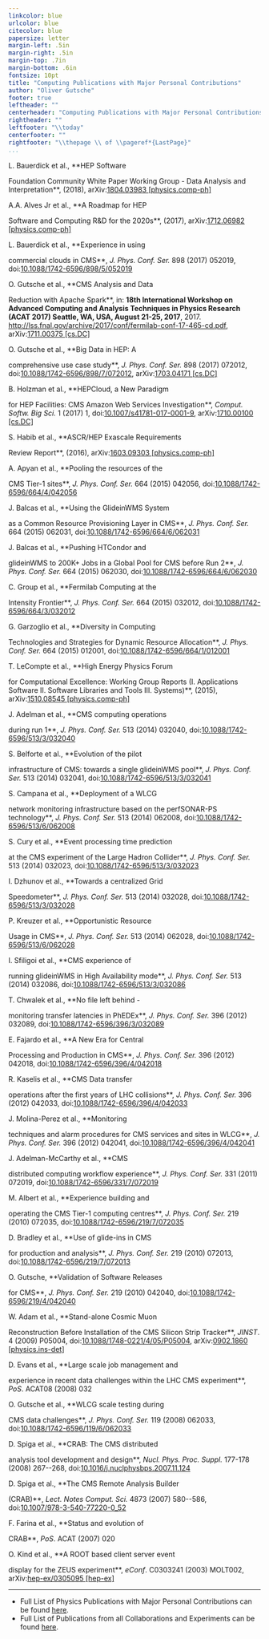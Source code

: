 ```yaml
---
linkcolor: blue
urlcolor: blue
citecolor: blue
papersize: letter
margin-left: .5in
margin-right: .5in
margin-top: .7in
margin-bottom: .6in
fontsize: 10pt
title: "Computing Publications with Major Personal Contributions"
author: "Oliver Gutsche"
footer: true
leftheader: ""
centerheader: "Computing Publications with Major Personal Contributions of Oliver Gutsche"
rightheader: ""
leftfooter: "\\today"
centerfooter: ""
rightfooter: "\\thepage \\ of \\pageref*{LastPage}"
...
```



<!--#ref-Bauerdick:2018qjx-->L. Bauerdick et al., **HEP Software
Foundation Community White Paper Working Group - Data Analysis and
Interpretation**, (2018), arXiv:[1804.03983
\[physics.comp-ph\]](http://arxiv.org/abs/1804.03983)

<!--#ref-Alves:2017she-->A.A. Alves Jr et al., **A Roadmap for HEP
Software and Computing R&D for the 2020s**, (2017), arXiv:[1712.06982
\[physics.comp-ph\]](http://arxiv.org/abs/1712.06982)

<!--#ref-Bauerdick:2017leo-->L. Bauerdick et al., **Experience in using
commercial clouds in CMS**, *J. Phys. Conf. Ser.* 898 (2017) 052019,
doi:[10.1088/1742-6596/898/5/052019](https://doi.org/10.1088/1742-6596/898/5/052019)

<!--#ref-Gutsche:2017ccj-->O. Gutsche et al., **CMS Analysis and Data
Reduction with Apache Spark**, in: **18th International Workshop on
Advanced Computing and Analysis Techniques in Physics Research (ACAT
2017) Seattle, WA, USA, August 21-25, 2017**, 2017.
<http://lss.fnal.gov/archive/2017/conf/fermilab-conf-17-465-cd.pdf>,
arXiv:[1711.00375 \[cs.DC\]](http://arxiv.org/abs/1711.00375)

<!--#ref-Gutsche:2017weq-->O. Gutsche et al., **Big Data in HEP: A
comprehensive use case study**, *J. Phys. Conf. Ser.* 898 (2017) 072012,
doi:[10.1088/1742-6596/898/7/072012](https://doi.org/10.1088/1742-6596/898/7/072012),
arXiv:[1703.04171 \[cs.DC\]](http://arxiv.org/abs/1703.04171)

<!--#ref-Holzman:2017jgg-->B. Holzman et al., **HEPCloud, a New Paradigm
for HEP Facilities: CMS Amazon Web Services Investigation**, *Comput.
Softw. Big Sci.* 1 (2017) 1,
doi:[10.1007/s41781-017-0001-9](https://doi.org/10.1007/s41781-017-0001-9),
arXiv:[1710.00100 \[cs.DC\]](http://arxiv.org/abs/1710.00100)

<!--#ref-Habib:2016sce-->S. Habib et al., **ASCR/HEP Exascale Requirements
Review Report**, (2016), arXiv:[1603.09303
\[physics.comp-ph\]](http://arxiv.org/abs/1603.09303)

<!--#ref-Apyan:2015wsa-->A. Apyan et al., **Pooling the resources of the
CMS Tier-1 sites**, *J. Phys. Conf. Ser.* 664 (2015) 042056,
doi:[10.1088/1742-6596/664/4/042056](https://doi.org/10.1088/1742-6596/664/4/042056)

<!--#ref-Balcas:2015rbw-->J. Balcas et al., **Using the GlideinWMS System
as a Common Resource Provisioning Layer in CMS**, *J. Phys. Conf. Ser.*
664 (2015) 062031,
doi:[10.1088/1742-6596/664/6/062031](https://doi.org/10.1088/1742-6596/664/6/062031)

<!--#ref-Balcas:2015ydb-->J. Balcas et al., **Pushing HTCondor and
glideinWMS to 200K+ Jobs in a Global Pool for CMS before Run 2**, *J.
Phys. Conf. Ser.* 664 (2015) 062030,
doi:[10.1088/1742-6596/664/6/062030](https://doi.org/10.1088/1742-6596/664/6/062030)

<!--#ref-Fuess:2015ylt-->C. Group et al., **Fermilab Computing at the
Intensity Frontier**, *J. Phys. Conf. Ser.* 664 (2015) 032012,
doi:[10.1088/1742-6596/664/3/032012](https://doi.org/10.1088/1742-6596/664/3/032012)

<!--#ref-Garzoglio:2015ajq-->G. Garzoglio et al., **Diversity in Computing
Technologies and Strategies for Dynamic Resource Allocation**, *J. Phys.
Conf. Ser.* 664 (2015) 012001,
doi:[10.1088/1742-6596/664/1/012001](https://doi.org/10.1088/1742-6596/664/1/012001)

<!--#ref-Habib:2015paq-->T. LeCompte et al., **High Energy Physics Forum
for Computational Excellence: Working Group Reports (I. Applications
Software II. Software Libraries and Tools III. Systems)**, (2015),
arXiv:[1510.08545 \[physics.comp-ph\]](http://arxiv.org/abs/1510.08545)

<!--#ref-Adelman:2013raa-->J. Adelman et al., **CMS computing operations
during run 1**, *J. Phys. Conf. Ser.* 513 (2014) 032040,
doi:[10.1088/1742-6596/513/3/032040](https://doi.org/10.1088/1742-6596/513/3/032040)

<!--#ref-Belforte:2014iba-->S. Belforte et al., **Evolution of the pilot
infrastructure of CMS: towards a single glideinWMS pool**, *J. Phys.
Conf. Ser.* 513 (2014) 032041,
doi:[10.1088/1742-6596/513/3/032041](https://doi.org/10.1088/1742-6596/513/3/032041)

<!--#ref-Campana:2014kha-->S. Campana et al., **Deployment of a WLCG
network monitoring infrastructure based on the perfSONAR-PS
technology**, *J. Phys. Conf. Ser.* 513 (2014) 062008,
doi:[10.1088/1742-6596/513/6/062008](https://doi.org/10.1088/1742-6596/513/6/062008)

<!--#ref-Cury:2014saa-->S. Cury et al., **Event processing time prediction
at the CMS experiment of the Large Hadron Collider**, *J. Phys. Conf.
Ser.* 513 (2014) 032023,
doi:[10.1088/1742-6596/513/3/032023](https://doi.org/10.1088/1742-6596/513/3/032023)

<!--#ref-Dzhunov:2014xaa-->I. Dzhunov et al., **Towards a centralized Grid
Speedometer**, *J. Phys. Conf. Ser.* 513 (2014) 032028,
doi:[10.1088/1742-6596/513/3/032028](https://doi.org/10.1088/1742-6596/513/3/032028)

<!--#ref-Kreuzer:2014dia-->P. Kreuzer et al., **Opportunistic Resource
Usage in CMS**, *J. Phys. Conf. Ser.* 513 (2014) 062028,
doi:[10.1088/1742-6596/513/6/062028](https://doi.org/10.1088/1742-6596/513/6/062028)

<!--#ref-Sfiligoi:2014bda-->I. Sfiligoi et al., **CMS experience of
running glideinWMS in High Availability mode**, *J. Phys. Conf. Ser.*
513 (2014) 032086,
doi:[10.1088/1742-6596/513/3/032086](https://doi.org/10.1088/1742-6596/513/3/032086)

<!--#ref-Chwalek:2012vx-->T. Chwalek et al., **No file left behind -
monitoring transfer latencies in PhEDEx**, *J. Phys. Conf. Ser.* 396
(2012) 032089,
doi:[10.1088/1742-6596/396/3/032089](https://doi.org/10.1088/1742-6596/396/3/032089)

<!--#ref-Fajardo:2012zz-->E. Fajardo et al., **A New Era for Central
Processing and Production in CMS**, *J. Phys. Conf. Ser.* 396 (2012)
042018,
doi:[10.1088/1742-6596/396/4/042018](https://doi.org/10.1088/1742-6596/396/4/042018)

<!--#ref-Kaselis:2012wn-->R. Kaselis et al., **CMS Data transfer
operations after the first years of LHC collisions**, *J. Phys. Conf.
Ser.* 396 (2012) 042033,
doi:[10.1088/1742-6596/396/4/042033](https://doi.org/10.1088/1742-6596/396/4/042033)

<!--#ref-MolinaPerez:2012ww-->J. Molina-Perez et al., **Monitoring
techniques and alarm procedures for CMS services and sites in WLCG**,
*J. Phys. Conf. Ser.* 396 (2012) 042041,
doi:[10.1088/1742-6596/396/4/042041](https://doi.org/10.1088/1742-6596/396/4/042041)

<!--#ref-AdelmanMcCarthy:2011zz-->J. Adelman-McCarthy et al., **CMS
distributed computing workflow experience**, *J. Phys. Conf. Ser.* 331
(2011) 072019,
doi:[10.1088/1742-6596/331/7/072019](https://doi.org/10.1088/1742-6596/331/7/072019)

<!--#ref-Albert:2010zza-->M. Albert et al., **Experience building and
operating the CMS Tier-1 computing centres**, *J. Phys. Conf. Ser.* 219
(2010) 072035,
doi:[10.1088/1742-6596/219/7/072035](https://doi.org/10.1088/1742-6596/219/7/072035)

<!--#ref-Bradley:2010zzb-->D. Bradley et al., **Use of glide-ins in CMS
for production and analysis**, *J. Phys. Conf. Ser.* 219 (2010) 072013,
doi:[10.1088/1742-6596/219/7/072013](https://doi.org/10.1088/1742-6596/219/7/072013)

<!--#ref-Gutsche:2009zz-->O. Gutsche, **Validation of Software Releases
for CMS**, *J. Phys. Conf. Ser.* 219 (2010) 042040,
doi:[10.1088/1742-6596/219/4/042040](https://doi.org/10.1088/1742-6596/219/4/042040)

<!--#ref-Adam:2009ab-->W. Adam et al., **Stand-alone Cosmic Muon
Reconstruction Before Installation of the CMS Silicon Strip Tracker**,
*JINST*. 4 (2009) P05004,
doi:[10.1088/1748-0221/4/05/P05004](https://doi.org/10.1088/1748-0221/4/05/P05004),
arXiv:[0902.1860 \[physics.ins-det\]](http://arxiv.org/abs/0902.1860)

<!--#ref-Evans:2008zzh-->D. Evans et al., **Large scale job management and
experience in recent data challenges within the LHC CMS experiment**,
*PoS*. ACAT08 (2008) 032

<!--#ref-Gutsche:2008zz-->O. Gutsche et al., **WLCG scale testing during
CMS data challenges**, *J. Phys. Conf. Ser.* 119 (2008) 062033,
doi:[10.1088/1742-6596/119/6/062033](https://doi.org/10.1088/1742-6596/119/6/062033)

<!--#ref-Spiga:2008zza-->D. Spiga et al., **CRAB: The CMS distributed
analysis tool development and design**, *Nucl. Phys. Proc. Suppl.*
177-178 (2008) 267--268,
doi:[10.1016/j.nuclphysbps.2007.11.124](https://doi.org/10.1016/j.nuclphysbps.2007.11.124)

<!--#ref-D:2008zz-->D. Spiga et al., **The CMS Remote Analysis Builder
(CRAB)**, *Lect. Notes Comput. Sci.* 4873 (2007) 580--586,
doi:[10.1007/978-3-540-77220-0\_52](https://doi.org/10.1007/978-3-540-77220-0_52)

<!--#ref-Farina:2007zz-->F. Farina et al., **Status and evolution of
CRAB**, *PoS*. ACAT (2007) 020

<!--#ref-Kind:2003xz-->O. Kind et al., **A ROOT based client server event
display for the ZEUS experiment**, *eConf*. C0303241 (2003) MOLT002,
arXiv:[hep-ex/0305095 \[hep-ex\]](http://arxiv.org/abs/hep-ex/0305095)


----------

* Full List of Physics Publications with Major Personal Contributions can be found [here](https://github.com/gutsche/ForThePublic/raw/master/publication_list/physics_publication_list.pdf).
* Full List of Publications from all Collaborations and Experiments can be found [here](https://github.com/gutsche/ForThePublic/raw/master/publication_list/experiment_publication_list.pdf).
